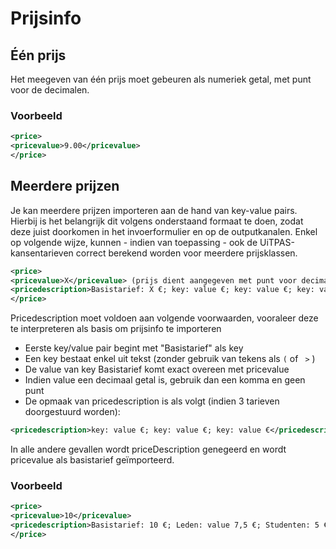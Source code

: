 ---
---

# Prijsinfo

## Één prijs

Het meegeven van één prijs moet gebeuren als numeriek getal, met punt voor de decimalen. 

### Voorbeeld

~~~ xml
<price> 
<pricevalue>9.00</pricevalue> 
</price> 
~~~

## Meerdere prijzen

Je kan meerdere prijzen importeren aan de hand van key-value pairs. Hierbij is het belangrijk dit volgens onderstaand formaat te doen, zodat deze juist doorkomen in het invoerformulier en op de outputkanalen. Enkel op volgende wijze, kunnen - indien van toepassing - ook de UiTPAS-kansentarieven correct berekend worden voor meerdere prijsklassen. 

~~~ xml
<price> 
<pricevalue>X</pricevalue> (prijs dient aangegeven met punt voor decimalen)
<pricedescription>Basistarief: X €; key: value €; key: value €; key: value €</pricedescription>
</price> 
~~~

Pricedescription moet voldoen aan volgende voorwaarden, vooraleer deze te interpreteren als basis om prijsinfo te importeren 
- Eerste key/value pair begint met "Basistarief" als key 
- Een key bestaat enkel uit tekst (zonder gebruik van tekens als ```(``` of ``` >``` )
- De value van key Basistarief komt exact overeen met pricevalue
- Indien value een decimaal getal is, gebruik dan een komma en geen punt
- De opmaak van pricedescription is als volgt (indien 3 tarieven doorgestuurd worden):

~~~ xml 
<pricedescription>key: value €; key: value €; key: value €</pricedescription> 
~~~

In alle andere gevallen wordt priceDescription genegeerd en wordt pricevalue als basistarief geïmporteerd.

### Voorbeeld

~~~ xml
<price> 
<pricevalue>10</pricevalue>
<pricedescription>Basistarief: 10 €; Leden: value 7,5 €; Studenten: 5 €; Senioren: 0 €</pricedescription>
</price>
~~~

